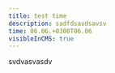 ```yaml
---
title: test time
description: sadfdsavdsavsv
time: 06.06.+0300T06.06
visibleInCMS: true
---
```

svdvasvasdv
